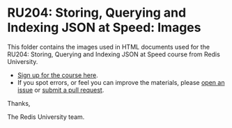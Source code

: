 # RU204: Storing, Querying and Indexing JSON at Speed: Images

This folder contains the images used in HTML documents used for the RU204: Storing, Querying and Indexing JSON at Speed course from Redis University.

* [Sign up for the course here](https://university.redis.com/courses/ru204/).
* If you spot errors, or feel you can improve the materials, please [open an issue](https://github.com/redislabs-training/ru204/issues) or [submit a pull request](https://github.com/redislabs-training/ru204/pulls).

Thanks,

The Redis University team.
